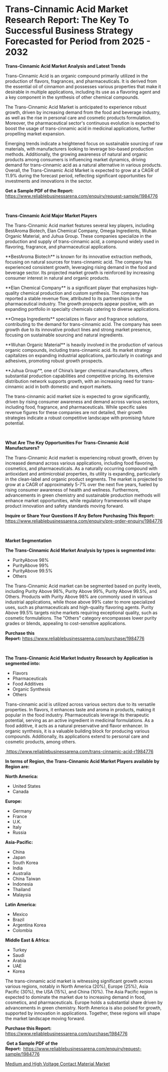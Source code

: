 <p><h1>Trans-Cinnamic Acid Market Research Report: The Key To Successful Business Strategy Forecasted for Period from 2025 - 2032</h1></p><p><strong>Trans-Cinnamic Acid Market Analysis and Latest Trends</strong></p>
<p><p>Trans-Cinnamic Acid is an organic compound primarily utilized in the production of flavors, fragrances, and pharmaceuticals. It is derived from the essential oil of cinnamon and possesses various properties that make it desirable in multiple applications, including its use as a flavoring agent and a key component in the synthesis of other chemical compounds. </p><p>The Trans-Cinnamic Acid Market is anticipated to experience robust growth, driven by increasing demand from the food and beverage industry, as well as the rise in personal care and cosmetic products formulation. Moreover, the pharmaceutical sector's continuous evolution is expected to boost the usage of trans-cinnamic acid in medicinal applications, further propelling market expansion. </p><p>Emerging trends indicate a heightened focus on sustainable sourcing of raw materials, with manufacturers looking to leverage bio-based production methods. Additionally, the growing awareness of natural and organic products among consumers is influencing market dynamics, driving demand for trans-cinnamic acid as a natural alternative in various products. Overall, the Trans-Cinnamic Acid Market is expected to grow at a CAGR of 11.9% during the forecast period, reflecting significant opportunities for investments and innovations in the sector.</p></p>
<p><strong>Get a Sample PDF of the Report:&nbsp;</strong> <a href="https://www.reliablebusinessarena.com/enquiry/request-sample/1984776?utm_campaign=3457&utm_medium=2&utm_source=Github&utm_content=ia&utm_term=03042025&utm_id=trans-cinnamic-acid">https://www.reliablebusinessarena.com/enquiry/request-sample/1984776</a></p>
<p>&nbsp;</p>
<p><strong>Trans-Cinnamic Acid Major Market Players</strong></p>
<p><p>The Trans-Cinnamic Acid market features several key players, including BestAroma Biotech, Elan Chemical Company, Omega Ingredients, Wuhan Organic Material, and Juhua Group. These companies specialize in the production and supply of trans-cinnamic acid, a compound widely used in flavoring, fragrance, and pharmaceutical applications.</p><p>**BestAroma Biotech** is known for its innovative extraction methods, focusing on natural sources for trans-cinnamic acid. The company has experienced consistent growth, leveraging rising demand in the food and beverage sector. Its projected market growth is reinforced by increasing consumer interest in natural and organic products.</p><p>**Elan Chemical Company** is a significant player that emphasizes high-quality chemical production and custom synthesis. The company has reported a stable revenue flow, attributed to its partnerships in the pharmaceutical industry. The growth prospects appear positive, with an expanding portfolio in specialty chemicals catering to diverse applications.</p><p>**Omega Ingredients** specializes in flavor and fragrance solutions, contributing to the demand for trans-cinnamic acid. The company has seen growth due to its innovative product lines and strong market presence, focusing on sustainable sourcing and natural ingredients.</p><p>**Wuhan Organic Material** is heavily involved in the production of various organic compounds, including trans-cinnamic acid. Its market strategy capitalizes on expanding industrial applications, particularly in coatings and adhesives, promoting robust growth prospects.</p><p>**Juhua Group**, one of China’s larger chemical manufacturers, offers substantial production capabilities and competitive pricing. Its extensive distribution network supports growth, with an increasing need for trans-cinnamic acid in both domestic and export markets.</p><p>The trans-cinnamic acid market size is expected to grow significantly, driven by rising consumer awareness and demand across various sectors, including food, fragrance, and pharmaceuticals. While specific sales revenue figures for these companies are not detailed, their growth strategies indicate a robust competitive landscape with promising future potential.</p></p>
<p>&nbsp;</p>
<p><strong>What Are The Key Opportunities For Trans-Cinnamic Acid Manufacturers?</strong></p>
<p><p>The Trans-Cinnamic Acid market is experiencing robust growth, driven by increased demand across various applications, including food flavoring, cosmetics, and pharmaceuticals. As a naturally occurring compound with antioxidant and antimicrobial properties, its utility is expanding, particularly in the clean-label and organic product segments. The market is projected to grow at a CAGR of approximately 5-7% over the next five years, fueled by rising consumer awareness of health and wellness. Furthermore, advancements in green chemistry and sustainable production methods will enhance market opportunities, while regulatory frameworks will shape product innovation and safety standards moving forward.</p></p>
<p><strong>Inquire or Share Your Questions If Any Before Purchasing This Report:</strong> <a href="https://www.reliablebusinessarena.com/enquiry/pre-order-enquiry/1984776?utm_campaign=3457&utm_medium=2&utm_source=Github&utm_content=ia&utm_term=03042025&utm_id=trans-cinnamic-acid">https://www.reliablebusinessarena.com/enquiry/pre-order-enquiry/1984776</a></p>
<p>&nbsp;</p>
<p><strong>Market Segmentation</strong></p>
<p><strong>The Trans-Cinnamic Acid Market Analysis by types is segmented into:</strong></p>
<p><ul><li>PurityAbove 98%</li><li>PurityAbove 99%</li><li>PurityAbove 99.5%</li><li>Others</li></ul></p>
<p><p>The Trans-Cinnamic Acid market can be segmented based on purity levels, including Purity Above 98%, Purity Above 99%, Purity Above 99.5%, and Others. Products with Purity Above 98% are commonly used in various industrial applications, while those above 99% cater to more specialized uses, such as pharmaceuticals and high-quality flavoring agents. Purity Above 99.5% targets niche markets requiring exceptional quality, such as cosmetic formulations. The "Others" category encompasses lower purity grades or blends, appealing to cost-sensitive applications.</p></p>
<p><strong>Purchase this Report:&nbsp;</strong><a href="https://www.reliablebusinessarena.com/purchase/1984776?utm_campaign=3457&utm_medium=2&utm_source=Github&utm_content=ia&utm_term=03042025&utm_id=trans-cinnamic-acid">https://www.reliablebusinessarena.com/purchase/1984776</a></p>
<p>&nbsp;</p>
<p><strong>The Trans-Cinnamic Acid Market Industry Research by Application is segmented into:</strong></p>
<p><ul><li>Flavors</li><li>Pharmaceuticals</li><li>Food Additives</li><li>Organic Synthesis</li><li>Others</li></ul></p>
<p><p>Trans-cinnamic acid is utilized across various sectors due to its versatile properties. In flavors, it enhances taste and aroma in products, making it popular in the food industry. Pharmaceuticals leverage its therapeutic potential, serving as an active ingredient in medicinal formulations. As a food additive, it acts as a natural preservative and flavor enhancer. In organic synthesis, it is a valuable building block for producing various compounds. Additionally, its applications extend to personal care and cosmetic products, among others.</p></p>
<p><a href="https://www.reliablebusinessarena.com/trans-cinnamic-acid-r1984776?utm_campaign=3457&utm_medium=2&utm_source=Github&utm_content=ia&utm_term=03042025&utm_id=trans-cinnamic-acid">&nbsp;https://www.reliablebusinessarena.com/trans-cinnamic-acid-r1984776</a></p>
<p><strong>In terms of Region, the Trans-Cinnamic Acid Market Players available by Region are:</strong></p>
<p>
    <p> <strong> North America: </strong>
        <ul>
            <li>United States</li>
            <li>Canada</li>
        </ul>
        </p> 
    <p> <strong> Europe: </strong>
        <ul>
            <li>Germany</li>
            <li>France</li>
            <li>U.K.</li>
            <li>Italy</li>
            <li>Russia</li>
        </ul>
        </p> 
    <p> <strong> Asia-Pacific: </strong>
        <ul>
            <li>China</li>
            <li>Japan</li>
            <li>South Korea</li>
            <li>India</li>
            <li>Australia</li>
            <li>China Taiwan</li>
            <li>Indonesia</li>
            <li>Thailand</li>
            <li>Malaysia</li>
        </ul>
        </p> 
    <p> <strong> Latin America: </strong>
        <ul>
            <li>Mexico</li>
            <li>Brazil</li>
            <li>Argentina Korea</li>
            <li>Colombia</li>
        </ul>
        </p> 
    <p> <strong> Middle East & Africa: </strong>
        <ul>
            <li>Turkey</li>
            <li>Saudi</li>
            <li>Arabia</li>
            <li>UAE</li>
            <li>Korea</li>
        </ul>
    </p>
    </p>
<p><p>The trans-cinnamic acid market is witnessing significant growth across various regions, notably in North America (20%), Europe (25%), Asia Pacific (30%), the USA (15%), and China (10%). The Asia Pacific region is expected to dominate the market due to increasing demand in food, cosmetics, and pharmaceuticals. Europe holds a substantial share driven by advancements in green chemistry. North America is also poised for growth, supported by innovation in applications. Together, these regions will shape the market landscape moving forward.</p></p>
<p><strong>Purchase this Report: </strong><a href="https://www.reliablebusinessarena.com/purchase/1984776?utm_campaign=3457&utm_medium=2&utm_source=Github&utm_content=ia&utm_term=03042025&utm_id=trans-cinnamic-acid">https://www.reliablebusinessarena.com/purchase/1984776</a></p>
<p>&nbsp;<strong>Get a Sample PDF of the Report:&nbsp;&nbsp;</strong><a href="https://www.reliablebusinessarena.com/enquiry/request-sample/1984776?utm_campaign=3457&utm_medium=2&utm_source=Github&utm_content=ia&utm_term=03042025&utm_id=trans-cinnamic-acid">https://www.reliablebusinessarena.com/enquiry/request-sample/1984776</a></p>
<p><strong></strong></p>
<p><p><a href="https://github.com/kalsirollija/Market-Research-Report-List-1/blob/main/medium-and-high-voltage-contact-material-market.md?utm_campaign=3457&utm_medium=2&utm_source=Github&utm_content=ia&utm_term=03042025&utm_id=trans-cinnamic-acid">Medium and High Voltage Contact Material Market</a></p></p>